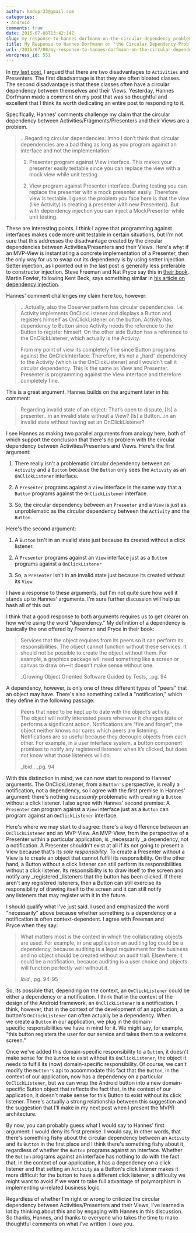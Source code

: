 ```yaml
---
author: kmdupr33@gmail.com
categories:
- Android
comments: true
date: 2015-07-08T13:42:14Z
slug: my-response-to-hannes-dorfmann-on-the-circular-dependency-problem
title: My Response to Hannes Dorfmann on "the Circular Dependency Problem"
url: /2015/07/08/my-response-to-hannes-dorfmann-on-the-circular-dependency-problem/
wordpress_id: 551
---
```


In [my last post](http://www.philosophicalhacker.com/2015/07/07/mvpr-a-flexible-testable-architecture-for-android-pt-1/), I argued that there are two disadvantages to `Activities` and Presenters. The first disadvantage is that they are often bloated classes. The second disadvantage is that these classes often have a circular dependency between themselves and their Views. Yesterday, Hannes Dorfmann made a comment on my post that was so thoughtful and excellent that I think its worth dedicating an entire post to responding to it.

<!--more-->

Specifically, Hannes' comments challenge my claim that the circular dependency between Activities/Fragments/Presenters and their Views are a problem.


<blockquote>...Regarding circular dependencies: Imho I don’t think that circular dependencies are a bad thing as long as you program against an interface and not the implementation:

1. Presenter program against View interface. This makes your presenter easily testable since you can replace the view with a mock view while unit testing

2. View program against Presenter interface. During testing you can replace the presenter with a mock presenter easily. Therefore view is testable. I guess the problem you face here is that the view (like Activity) is creating a presenter with new Presenter(). But with dependency injection you can inject a MockPresenter while unit testing.</blockquote>


These are interesting points. I think I agree that programming against interfaces makes code more unit testable in certain situations, but I'm not sure that this addresses the disadvantage created by the circular dependencies between Activities/Presenters and their Views. Here's why: if an MVP-View is instantiating a concrete implementation of a Presenter, then the only way for us to swap out its dependency is by using setter injection. Setter injection, as I pointed out in the last post is generally less preferable to constructor injection. Steve Freeman and Nat Pryce say this in [their book](http://www.amazon.com/Growing-Object-Oriented-Software-Guided-Tests/dp/0321503627). Martin Fowler, following Kent Beck, says something similar in [his article on dependency injection](http://martinfowler.com/articles/injection.html#ConstructorVersusSetterInjection).

Hannes' comment challenges my claim here too, however:


<blockquote>...Actually, also the Observer pattern has circular dependencies. I.e. Activity implements OnClickListener and displays a Button and registers himself as OnClickListener on the button. Activity has dependency to Button since Activity needs the reference to the Button to register himself. On the other side Button has a reference to the OnClickListener, which actually is the Activity.

From my point of view its completely fine since Button programs against the OnClickInterface. Therefore, it’s not a „hard“ dependency to the Activity (which is the OnClickListener) and I wouldn’t call it circular dependency. This is the same as View and Presenter. Presenter is programming against the View interface and therefore completely fine.</blockquote>


This is a great argument. Hannes builds on the argument later in his comment:


<blockquote>Regarding invalid state of an object:
That’s open to dispute. [Is] a presenter...in an invalid state without a View? [Is] a Button...in an invalid state without having set an OnClickListener?</blockquote>


I see Hannes as making two parallel arguments from analogy here, both of which support the conclusion that there's no problem with the circular dependency between Activities/Presenters and Views. Here's the first argument:



	
  1. There really isn't a problematic circular dependency between an `Activity` and a `Button` because the `Button` only sees the `Activity` as an `OnClickListener` interface.

	
  2. A `Presenter` programs against a `View` interface in the same way that a `Button` programs against the `OnClickListener` interface.

	
  3. So, the circular dependency between an `Presenter` and a `View` is just as unproblematic as the circular dependency between the `Activity` and the `Button`.


Here's the second argument:

	
  1. A `Button` isn't in an invalid state just because its created without a click listener.

	
  2. A `Presenter` programs against an `View` interface just as a `Button` programs against a `OnClickListener`

	
  3. So, a `Presenter` isn't in an invalid state just because its created without its `View`.


I have a response to these arguments, but I'm not quite sure how well it stands up to Hannes' arguments. I'm sure further discussion will help us hash all of this out.

I think that a good response to both arguments requires us to get clearer on how we're using the word "dependency." My definition of a dependency is basically the one offered by Freeman and Pryce in their book:


<blockquote>Services that the object requires from its peers so it can perform its responsibilities. The object cannot function without these services. It should not be possible to create the object without them. For example, a graphics package will need something like a screen or canvas to draw on—it doesn’t make sense without one.

_Growing Object Oriented Software Guided by Tests, _pg. 94</blockquote>


A dependency, however, is only one of three different types of "peers" that an object may have. There's also something called a "notification," which they define in the following passage:


<blockquote>Peers that need to be kept up to date with the object’s activity. The object will notify interested peers whenever it changes state or performs a significant action. Notifications are “fire and forget”; the object neither knows nor cares which peers are listening. Notifications are so useful because they decouple objects from each other. For example, in a user interface system, a button component promises to notify any registered listeners when it’s clicked, but does not know what those listeners will do.

_Ibid., _pg. 94</blockquote>


With this distinction in mind, we can now start to respond to Hannes' arguments. The OnClickListener, from a `Button's` perspective, is really a notification, not a dependency, so I agree with the first premise in Hannes' argument: there's nothing _necessarily_ problematic with creating a `Button` without a click listener. I also agree with Hannes' second premise: A `Presenter` can program against a `View` interface just as a `Button` can program against an `OnClickListener` interface.

Here's where we may start to disagree: there's a key difference between an `OnClickListener` and an MVP-View. An MVP-View, from the perspective of a Presenter within a particular application, is _necessarily _a dependency, not a notification. A Presenter shouldn't exist at all if its not going to present a View because that's its _sole responsibility._ To create a Presenter without a View is to create an object that cannot fulfill its responsibility. On the other hand, a Button without a click listener can still perform its responsibilities without a click listener. Its responsibility is to draw itself to the screen and notify any _registered _listeners that the button has been clicked. If there aren't any registered listeners, then a Button can still exercise its responsibility of drawing itself to the screen and it can still notify any listeners that may register with it in the future.

I should qualify what I've just said. I used and emphasized the word "necessarily" above because whether something is a dependency or a notification is often context-dependent. I agree with Freeman and Pryce when they say:


<blockquote>What matters most is the context in which the collaborating objects are used. For example, in one application an auditing log could be a dependency, because auditing is a legal requirement for the business and no object should be created without an audit trail. Elsewhere, it could be a notification, because auditing is a user choice and objects will function perfectly well without it.

_Ibid._, pg. 94-95</blockquote>


So, its possible that, depending on the context, an `OnClickListener` could be either a dependency or a notification. I think that in the context of the design of the Android framework, an `OnClickListener` is a notification. I think, however, that in the context of the development of an application, a button's `OnClickListener` can often actually be a dependency. When we create a `Button` in our application, we plug in the domain-specific responsibilities we have in mind for it. We might say, for example, "this button registers the user for our service and takes them to a welcome screen."

Once we've added this domain-specific responsibility to a `Button`, it doesn't make sense for the `Button` to exist without its `OnClickListener`, the object it needs to fulfill its (now) domain-specific responsibility. Of course, we can't modify the `Button's` api to accommodate this fact that the `Button`, in the context of our application, now has a dependency on a particular `OnClickListener`, but we can wrap the Android button into a new domain-specific Button object that reflects the fact that, in the context of our application, it doesn't make sense for this Button to exist without its click listener. There's actually a strong relationship between this suggestion and the suggestion that I'll make in my next post when I present the MVPR architecture.

By now, you can probably guess what I would say to Hannes' first argument: I would deny its first premise. I would say, in other words, that there's something fishy about the circular dependency between an `Activity` and its `Button` in the first place and I think there's something fishy about it, regardless of whether the `Button` programs against an interface. Whether the `Button` programs against an interface has nothing to do with the fact that, in the context of our application, it has a dependency on a click listener and that setting an `Activity` as a Button's click listener makes it more difficult for the button to have a different click listener, a difficulty we might want to avoid if we want to take full advantage of polymorphism in implementing ui-related business logic.

Regardless of whether I'm right or wrong to criticize the circular dependency between Activities/Presenters and their Views, I've learned a lot by thinking about this and by engaging with Hannes in this discussion. So thanks, Hannes, and thanks to everyone who takes the time to make thoughtful comments on what I've written. I owe you.


